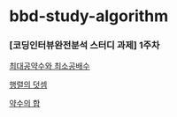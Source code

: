 # bbd-study-algorithm

### [코딩인터뷰완전분석 스터디 과제] 1주차 

[최대공약수와 최소공배수](https://github.com/brainbackdoor/bbd-study-algorithm/blob/algorithm/programmers/week01/src/task01/TryHelloWorld.java)

[행렬의 덧셈](https://github.com/brainbackdoor/bbd-study-algorithm/blob/algorithm/programmers/week01/src/task01/SumMatrix.java)

[약수의 합](https://github.com/brainbackdoor/bbd-study-algorithm/blob/algorithm/programmers/week01/src/task01/SumDivisor.java)
